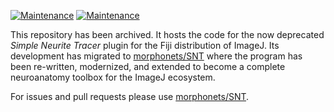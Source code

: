 [![Maintenance](https://img.shields.io/maintenance/no/2020)](https://github.com/morphonets/SNT)
[![Maintenance](https://img.shields.io/badge/Legacy-Replaced%20by%20SNT-orange)](https://github.com/morphonets/SNT)

This repository has been archived. It hosts the code for the now deprecated *Simple Neurite Tracer* plugin for the Fiji distribution of ImageJ. Its development has migrated to [morphonets/SNT](https://github.com/morphonets/SNT) where the program has been re-written, modernized, and extended to become a complete neuroanatomy toolbox for the ImageJ ecosystem.

For issues and pull requests please use [morphonets/SNT](https://github.com/morphonets/SNT).
